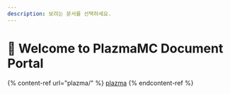 ```yaml
---
description: 보려는 문서를 선택하세요.
---
```


# 👋 Welcome to PlazmaMC Document Portal

{% content-ref url="plazma/" %}
[plazma](plazma/)
{% endcontent-ref %}
